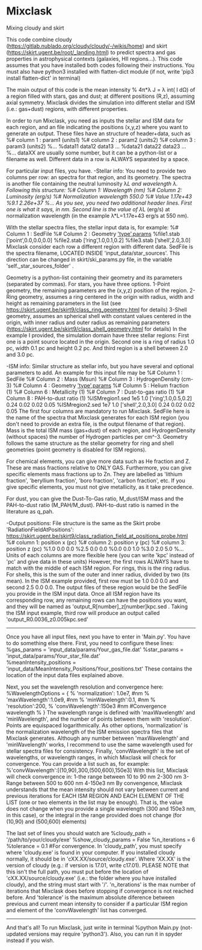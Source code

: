 # Mixclask
Mixing cloudy and skirt

This code combine cloudy (https://gitlab.nublado.org/cloudy/cloudy/-/wikis/home) and skirt (https://skirt.ugent.be/root/_landing.html) to predict spectra and gas properties in astrophysical contexts (galaxies, HII regions...). This code assumes that you have installed both codes following their instructions.
You must also have python3 installed with flatten-dict module (if not, write 'pip3 install flatten-dict' in terminal)

The main output of this code is the mean intensity
% 4π*λ J = λ int( I dΩ)
of a region filled with stars, gas and dust; at different positions (R,z), assuming axial symmetry.
Mixclask divides the simulation into different stellar and ISM (i.e.: gas+dust) regions, with different properties.


In order to run Mixclask, you need as inputs the stellar and ISM data for each region, and an file indicating the positions (x,y,z) where you want to generate an output.
These files have an structure of header+data, such as
%# column 1 : param1 (units1)
%# column 2 : param2 (units2)
%# column 3 : param3 (units2)
%...
%data11 data12 data13 ...
%data21 data22 data23 ...
%...
dataXX are usually some number, but it can be a python-list or a filename as well. Different data in a row is ALWAYS separated by a space.

For particular input files, you have.
-Stellar info:
You need to provide two columns per row: an spectra for that region, and its geometry.
The spectra is another file containing the neutral luminosity λ*L and wavelength λ. Following this structure:
%# Column 1: Wavelength (nm) 
%# Column 2: Luminosity (erg/s) 
%# Normalization wavelength 550.0 
%# Value 1.17e+43 
%9.1 2.26e+37 
%...
As you see, you need two additional header lines. First one is what it says, in nm. Second line is the value of λ*L (erg/s) at normalization wavelength (in the example λ*L=1.17e+43 erg/s at 550 nm).

With the stellar spectra files, the stellar input data is, for example:
%# Column 1 : SedFile 
%# Column 2 : Geometry ['type',params](pc)
%file1.stab [’point’,0.0,0.0,0.0]
%file2.stab [’ring’,1.0,0.1,0.2]
%file3.stab [’shell’,2.0,3.0] 
Mixclask consider each row a different region with different data. SedFile is the spectra filename, LOCATED INSIDE 'input_data/star_sources'.
This direction can be changed in skirt/ski_params.py file, in the variable 'self._star_sources_folder' .

Geometry is a python-list containing their geometry and its parameters (separated by commas).
For stars, you have three options.
1-Point geometry, the remaining parameters are the (x,y,z) position of the region.
2-Ring geometry, assumes a ring centered in the origin with radius, width and height as remaining parameters in the list (see https://skirt.ugent.be/skirt9/class_ring_geometry.html for details)
3-Shell geometry, assumes an spherical shell with constant values centered in the origin, with inner radius and outer radius as remaining parameters (https://skirt.ugent.be/skirt9/class_shell_geometry.html for details)
In the example I provided, the simulation domain have three stellar regions: First one is a point source located in the origin. Second one is a ring of radius 1.0 pc, width 0.1 pc and height 0.2 pc. And third region is a shell between 2.0 and 3.0 pc.

-ISM info:
Similar structure as stellar info, but you have several and optional parameters to add.
An example for this input file may be
%# Column 1 : SedFile 
%# Column 2 : Mass (Msun) 
%# Column 3 : HydrogenDensity (cm-3) 
%# Column 4 : Geometry ['type',params](pc) 
%# Column 5 : Helium fraction (1) 
%# Column 6 : Metallicity (1) 
%# Column 7 : Dust-to-gas ratio (1) 
%# Column 8 : PAH-to-dust ratio (1) 
%ISMregion1.sed 1e5 1.0 ['ring',1.0,0.5,0.2] 0.24 0.02 0.02 0.05
%ISMregion2.sed 1e7 1.0 ['shell',2.0,3.0] 0.24 0.02 0.02 0.05
The first four columns are mandatory to run Mixclask. 
SedFile here is the name of the spectra that Mixclask generates for each ISM region (you don't need to provide an extra file, is the output filename of that region).
Mass is the total ISM mass (gas+dust) of each region, and HydrogenDensity (without spaces) the number of Hydrogen particles per cm^-3.
Geometry follows the same structure as the stellar geometry for ring and shell geometries (point geometry is disabled for ISM regions).

For chemical elements, you can give more data such as He fraction and Z. These are mass fractions relative to ONLY GAS.
Furthermore, you can give specific elements mass fractions up to Zn. They are labelled as 'lithium fraction', 'beryllium fraction', 'boro fraction', 'carbon fraction', etc.
If you give specific elements, you must not give metallicity, as it take precedence.

For dust, you can give the Dust-To-Gas ratio, M_dust/ISM mass and the PAH-to-dust ratio (M_PAH/M_dust).
PAH-to-dust ratio is named in the literature as q_pah.

-Output positions: 
File structure is the same as the Skirt probe 'RadiationFieldAtPositions': https://skirt.ugent.be/skirt9/class_radiation_field_at_positions_probe.html
%# column 1: position x (pc)
%# column 2: position y (pc)
%# column 3: position z (pc)
%1.0 0.0 0.0
%2.5 0.0 0.0
%0.0 0.0 1.0
%3.0 2.0 5.0
%...
Units of each columns are more flexible here (you can write 'kpc' instead of 'pc' and give data in these units)
However, the first rows ALWAYS have to match with the middle of each ISM region. For rings, this is the ring radius. For shells, this is the sum of the outer and inner radius, divided by two (its mean).
In the ISM example provided, first row must be 1.0 0.0 0.0 and second 2.5 0.0 0.0. The output files of these region would be the SedFile you provide in the ISM input data.
Once all ISM region have its corresponding row, any remaining rows can have the positions you want, and they will be named as 'output_R[number]_z[number]kpc.sed .
Taking the ISM input example, third row will produce an output called 'output_R0.0036_z0.005kpc.sed'

---

Once you have all input files, next you have to enter in 'Main.py'. You have to do something else there.
First, you need to configure these lines:
%gas_params  = 'input_data/params/Your_gas_file.dat'
%star_params = 'input_data/params/Your_star_file.dat'  
%meanIntensity_positions = 'input_data/MeanIntensity_Positions/Your_positions.txt'
These contains the location of the input data files explained above.

Next, you set the wavelength resolution and convergence here:
%WavelengthOptions = {
%    'normalization': 1.0e7, #nm
%    'maxWavelength':1.0e9, #nm
%    'minWavelength':0.1, #nm
%    'resolution':200,
%    'convWavelength':150e3 #nm #Convergence wavelength
%    }
The wavelength range is defined with 'maxWavelength' and 'minWavelength', and the number of points between them with 'resolution'. Points are equispaced logarithmically.
As other options, 'normalization' is the normalization wavelength of the ISM emission spectra files that Mixclask generates. Although any number between 'maxWavelength' and 'minWavelength' works, I recommend to use the same wavelength used for stellar spectra files for consistency.
Finally, 'convWavelength' is the set of wavelengths, or wavelength ranges, in which Mixclask will check for convergence.
You can provide a list such as, for example:
%'convWavelength':[(10,90),300,(500,600),150e3]
With this list, Mixclask will check convergence in:
1-the range between 10 to 90 nm
2-300 nm
3-Range between 500 to 600 nm
4-150e3 nm
By convengence, Mixclask understands that the mean intensity should not vary between current and previous iterations for EACH ISM REGION AND EACH ELEMENT OF THE LIST (one or two elements in the list may be enough).
That is, the value does not change when you provide a single wavelength (300 and 150e3 nm, in this case), or the integral in the range provided does not change (for (10,90) and (500,600) elements)

The last set of lines you should watch are
%cloudy_path = '/path/to/your/cloudy/exe'
%show_cloudy_params = False
%n_iterations = 6
%tolerance = 0.1 #For convergence.
In 'cloudy_path', you must specify where 'cloudy.exe' is found in your computer. 
If you installed cloudy normally, it should be in 'cXX.XX/source/cloudy.exe'. Where 'XX.XX' is the version of cloudy (e.g.: if version is 17.01, write c17.01).
PLEASE NOTE that this isn't the full path, you must put before the location of 'cXX.XX/source/cloudy.exe' (i.e.: the folder where you have installed cloudy), and the string must start with '/'.
'n_iterations' is the max number of iterations that Mixclask does before stopping if convergence is not reached before.
And 'tolerance' is the maximum absolute diference between previous and current mean intensity to consider if a particular ISM region and element of the 'convWavelength' list has converged.

---

And that's all! To run Mixclask, just write in terminal
%python Main.py
(not-updated versions may require 'python3'). Also, you can run it in spyder instead if you wish.
